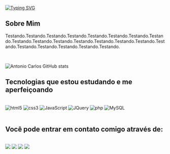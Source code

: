 [![Typing SVG](https://readme-typing-svg.herokuapp.com/?color=008000&size=35&center=false&vCenter=true&width=1000&lines=Olá!+Eu+sou+o+Antonio+Carlos;Seja+muito+bem-vindo(a)+ao+meu+perfil!+:%29)](https://git.io/typing-svg)

## Sobre Mim
Testando.Testando.Testando.Testando.Testando.Testando.Testando.Testando.Testando.Testando.Testando.Testando.Testando.Testando.Testando.Testando.Testando.Testando.Testando.Testando.Testando.

<br/>

![Antonio Carlos GitHub stats](https://github-readme-stats.vercel.app/api?username=antonio2812&show_icons=true&theme=merko)

## Tecnologias que estou estudando e me aperfeiçoando

<div style="display: inline_block"><br/>
  <img align="center" alt="html5" src="https://img.shields.io/badge/HTML5-E34F26?style=for-the-badge&logo=html5&logoColor=white"/>
  <img align="center" alt="css3" src="https://img.shields.io/badge/CSS3-1572B6?style=for-the-badge&logo=css3&logoColor=white"/>
  <img align="center" alt="JavaScript" src="https://img.shields.io/badge/JavaScript-F7DF1E?style=for-the-badge&logo=javascript&logoColor=black"/>
  <img align="center" alt="JQuery" src="https://img.shields.io/badge/jQuery-0769AD?style=for-the-badge&logo=jquery&logoColor=white"/>
  <img align="center" alt="php" src="https://img.shields.io/badge/PHP-777BB4?style=for-the-badge&logo=php&logoColor=white"/>
  <img align="center" alt="MySQL" src="https://img.shields.io/badge/MySQL-00000F?style=for-the-badge&logo=mysql&logoColor=white"/>
</div>

<br/>

## Você pode entrar em contato comigo através de:

<br/>

<div>
  <a href="https://www.linkedin.com/in/antonio-carlos-de-souza-junior-03783221b/" target="_blank"><img src="https://img.shields.io/badge/-LinkedIn-%230077B5?style=for-the-badge&logo=linkedin&logoColor=white" target="_blank"></a>
  <a href="mailto:acarlosdesouzajunior@gmail.com"><img src="https://img.shields.io/badge/Gmail-D14836?style=for-the-badge&logo=gmail&logoColor=white" target="_blank"></a> 
  <a href="https://www.instagram.com/carlosdesouzajunior.antonio/" target="_blank"><img src="https://img.shields.io/badge/-Instagram-%23E4405F?style=for-the-badge&logo=instagram&logoColor=white" target="_blank"></a>
 <a href="https://discord.com/channels/@me" target="_blank"><img src="https://img.shields.io/badge/Discord-7289DA?style=for-the-badge&logo=discord&logoColor=white" target="_blank"></a>   
</div>
